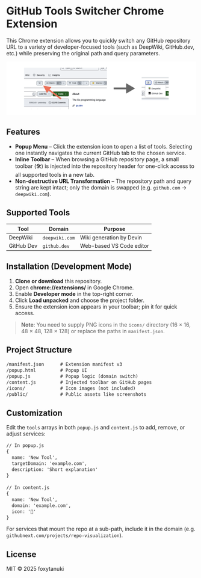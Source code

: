 # GitHub Tools Switcher Chrome Extension

This Chrome extension allows you to quickly switch any GitHub repository URL to a variety of developer-focused tools (such as DeepWiki, GitHub.dev, etc.) while preserving the original path and query parameters.

![screenshot](./public/landing.png)

## Features

* **Popup Menu** – Click the extension icon to open a list of tools. Selecting one instantly navigates the current GitHub tab to the chosen service.
* **Inline Toolbar** – When browsing a GitHub repository page, a small toolbar (🛠️) is injected into the repository header for one-click access to all supported tools in a new tab.
* **Non-destructive URL Transformation** – The repository path and query string are kept intact; only the domain is swapped (e.g. `github.com` → `deepwiki.com`).

## Supported Tools

| Tool | Domain | Purpose |
|------|--------|---------|
| DeepWiki | `deepwiki.com` | Wiki generation by Devin |
| GitHub Dev | `github.dev` | Web-based VS Code editor |

## Installation (Development Mode)

1. **Clone or download** this repository.
2. Open **chrome://extensions/** in Google Chrome.
3. Enable **Developer mode** in the top-right corner.
4. Click **Load unpacked** and choose the project folder.
5. Ensure the extension icon appears in your toolbar; pin it for quick access.

> **Note**: You need to supply PNG icons in the `icons/` directory (16 × 16, 48 × 48, 128 × 128) or replace the paths in `manifest.json`.

## Project Structure

```
/manifest.json      # Extension manifest v3
/popup.html         # Popup UI
/popup.js           # Popup logic (domain switch)
/content.js         # Injected toolbar on GitHub pages
/icons/             # Icon images (not included)
/public/            # Public assets like screenshots
```

## Customization

Edit the `tools` arrays in both `popup.js` and `content.js` to add, remove, or adjust services:

```
// In popup.js
{
  name: 'New Tool',
  targetDomain: 'example.com',
  description: 'Short explanation'
}

// In content.js
{
  name: 'New Tool',
  domain: 'example.com',
  icon: '🔧'
}
```

For services that mount the repo at a sub-path, include it in the domain (e.g. `githubnext.com/projects/repo-visualization`).

## License

MIT © 2025 foxytanuki 
